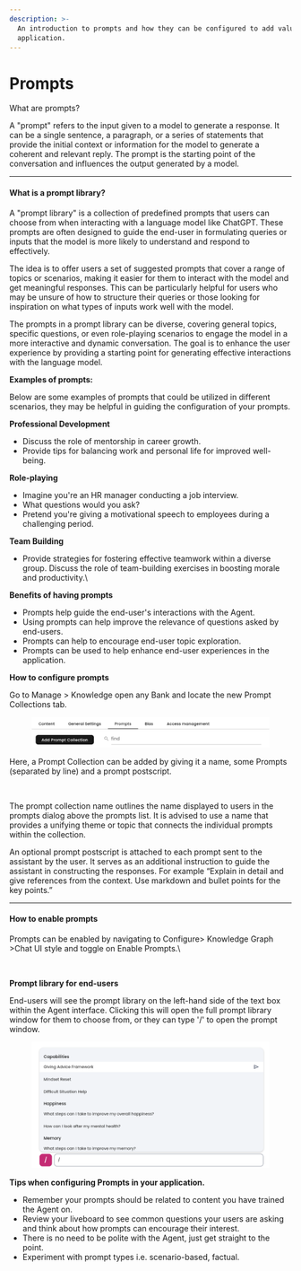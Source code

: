 ```yaml
---
description: >-
  An introduction to prompts and how they can be configured to add value in your
  application.
---
```


# Prompts

What are prompts?&#x20;

A "prompt" refers to the input given to a model to generate a response. It can be a single sentence, a paragraph, or a series of statements that provide the initial context or information for the model to generate a coherent and relevant reply. The prompt is the starting point of the conversation and influences the output generated by a model.

***

#### What is a prompt library?&#x20;

A "prompt library" is a collection of predefined prompts that users can choose from when interacting with a language model like ChatGPT. These prompts are often designed to guide the end-user in formulating queries or inputs that the model is more likely to understand and respond to effectively.

The idea is to offer users a set of suggested prompts that cover a range of topics or scenarios, making it easier for them to interact with the model and get meaningful responses. This can be particularly helpful for users who may be unsure of how to structure their queries or those looking for inspiration on what types of inputs work well with the model.

The prompts in a prompt library can be diverse, covering general topics, specific questions, or even role-playing scenarios to engage the model in a more interactive and dynamic conversation. The goal is to enhance the user experience by providing a starting point for generating effective interactions with the language model.



**Examples of prompts:**

Below are some examples of prompts that could be utilized in different scenarios, they may be helpful in guiding the configuration of your prompts.&#x20;



**Professional Development**

* Discuss the role of mentorship in career growth.
* Provide tips for balancing work and personal life for improved well-being.



**Role-playing**

* Imagine you're an HR manager conducting a job interview.&#x20;
* What questions would you ask?
* Pretend you're giving a motivational speech to employees during a challenging period.



**Team Building**

* Provide strategies for fostering effective teamwork within a diverse group. Discuss the role of team-building exercises in boosting morale and productivity.\


**Benefits of having prompts**

* Prompts help guide the end-user's interactions with the Agent.&#x20;
* Using prompts can help improve the relevance of questions asked by end-users.
* Prompts can help to encourage end-user topic exploration.
* Prompts can be used to help enhance end-user experiences in the application.&#x20;



**How to configure prompts**

Go to Manage > Knowledge open any Bank and locate the new Prompt Collections tab.

<figure><img src="../../../../../.gitbook/assets/Screenshot (80) (1).png" alt=""><figcaption></figcaption></figure>

Here, a Prompt Collection can be added by giving it a name, some Prompts (separated by line) and a prompt postscript.

<figure><img src="https://lh7-us.googleusercontent.com/q3p9laLbcTmk5CM27gmFGzAplQbMsjvWnmKbD_RtFiYxT0VGtTVxqrm4qrwNwhbFU-KNye1r_D8MbqbAnTDPYAnjEqEJMPCEKlrM2Hk2jg5QcKBr5zoz5mXNGLWuSzIQs7bD8LIdZ9JuSXdvaYcB8JQ" alt=""><figcaption></figcaption></figure>

The prompt collection name outlines the name displayed to users in the prompts dialog above the prompts list. It is advised to use a name that provides a unifying theme or topic that connects the individual prompts within the collection.&#x20;

An optional prompt postscript is attached to each prompt sent to the assistant by the user. It serves as an additional instruction to guide the assistant in constructing the responses. For example “Explain in detail and give references from the context. Use markdown and bullet points for the key points.”&#x20;



***

#### How to enable prompts

Prompts can be enabled by navigating to Configure> Knowledge Graph >Chat UI style and toggle on Enable Prompts.\


<figure><img src="https://lh7-us.googleusercontent.com/bopwyusoVy0yjDy_0DLkV7-2wCY0NfqSsaGQ75g_ybY-o9dqIrpD4KLAPiKDluqkE-tPJsft_TK_miX1T5xfDdGPKqDlohjhara7O2ZHRxPJtDXWhIZc54R019AsiJSQeJcxVyjtV_vEUdP8h5kXn0E" alt=""><figcaption></figcaption></figure>

**Prompt library for end-users**

End-users will see the prompt library on the left-hand side of the text box within the Agent interface. Clicking this will open the full prompt library window for them to choose from, or they can type '/' to open the prompt window.

<figure><img src="../../../../../.gitbook/assets/Screenshot (81) (1).png" alt=""><figcaption></figcaption></figure>

**Tips when configuring Prompts in your application.**

* Remember your prompts should be related to content you have trained the Agent on.
* Review your liveboard to see common questions your users are asking and think about how prompts can encourage their interest.
* There is no need to be polite with the Agent, just get straight to the point.
* Experiment with prompt types i.e. scenario-based, factual.

